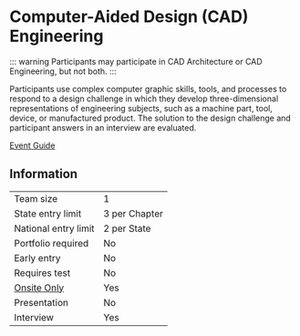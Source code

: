 # Computer-Aided Design (CAD) Engineering

::: warning
Participants may participate in CAD Architecture or CAD Engineering, but not both.
:::

Participants use complex computer graphic skills, tools, and
processes to respond to a design challenge in which they
develop three-dimensional representations of engineering
subjects, such as a machine part, tool, device, or manufactured
product. The solution to the design challenge and participant
answers in an interview are evaluated.

[Event Guide](https://lwsd.sharepoint.com/:b:/r/sites/GR-JHS-TechnologyStudentAssociation-SCA/Shared%20Documents/23-24/Competition/Event%20Guides/HS%20-%20CAD%20Engineering.pdf)

## Information

|                        |               |
| ---------------------- | ------------- |
| Team size              | 1             |
| State entry limit      | 3 per Chapter |
| National entry limit   | 2 per State   |
| Portfolio required     | No            |
| Early entry            | No            |
| Requires test          | No            |
| [Onsite Only](/#terms) | Yes           |
| Presentation           | No            |
| Interview              | Yes           |
